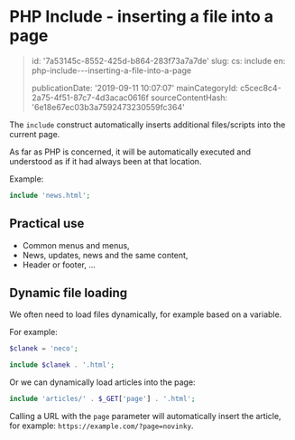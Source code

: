PHP Include - inserting a file into a page
==========================================

> id: '7a53145c-8552-425d-b864-283f73a7a7de'
> slug:
> 	cs: include
> 	en: php-include---inserting-a-file-into-a-page
> 
> publicationDate: '2019-09-11 10:07:07'
> mainCategoryId: c5cec8c4-2a75-4f51-87c7-4d3acac0616f
> sourceContentHash: '6e18e67ec03b3a7592473230559fc364'

The `include` construct automatically inserts additional files/scripts into the current page.

As far as PHP is concerned, it will be automatically executed and understood as if it had always been at that location.

Example:

```php
include 'news.html';
```

Practical use
-----------------

- Common menus and menus,
- News, updates, news and the same content,
- Header or footer, ...

Dynamic file loading
--------------------------

We often need to load files dynamically, for example based on a variable.

For example:

```php
$clanek = 'neco';

include $clanek . '.html';
```

Or we can dynamically load articles into the page:

```php
include 'articles/' . $_GET['page'] . '.html';
```

Calling a URL with the `page` parameter will automatically insert the article, for example: `https://example.com/?page=novinky`.
